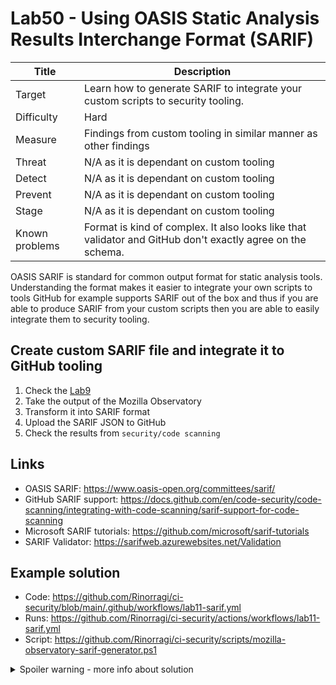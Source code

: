 # Lab50 - Using OASIS Static Analysis Results Interchange Format (SARIF)

| Title          | Description                                                                                                |
| -------------- | ---------------------------------------------------------------------------------------------------------- |
| Target         | Learn how to generate SARIF to integrate your custom scripts to security tooling.                          |
| Difficulty     | Hard                                                                                                       |
| Measure        | Findings from custom tooling in similar manner as other findings                                           |
| Threat         | N/A as it is dependant on custom tooling                                                                   |
| Detect         | N/A as it is dependant on custom tooling                                                                   |
| Prevent        | N/A as it is dependant on custom tooling                                                                   |
| Stage          | N/A as it is dependant on custom tooling                                                                   |
| Known problems | Format is kind of complex. It also looks like that validator and GitHub don't exactly agree on the schema. |

OASIS SARIF is standard for common output format for static analysis tools. Understanding the format makes it easier to integrate your own scripts to tools GitHub for example supports SARIF out of the box and thus if you are able to produce SARIF from your custom scripts then you are able to easily integrate them to security tooling.

## Create custom SARIF file and integrate it to GitHub tooling

1. Check the [Lab9](/labs/lab09-http-header-scanning/README.md)
1. Take the output of the Mozilla Observatory
1. Transform it into SARIF format
1. Upload the SARIF JSON to GitHub
1. Check the results from `security/code scanning`

## Links

- OASIS SARIF: <https://www.oasis-open.org/committees/sarif/>
- GitHub SARIF support: <https://docs.github.com/en/code-security/code-scanning/integrating-with-code-scanning/sarif-support-for-code-scanning>
- Microsoft SARIF tutorials: <https://github.com/microsoft/sarif-tutorials>
- SARIF Validator: <https://sarifweb.azurewebsites.net/Validation>

## Example solution

- Code: <https://github.com/Rinorragi/ci-security/blob/main/.github/workflows/lab11-sarif.yml>
- Runs: <https://github.com/Rinorragi/ci-security/actions/workflows/lab11-sarif.yml>
- Script: <https://github.com/Rinorragi/ci-security/scripts/mozilla-observatory-sarif-generator.ps1>

<details>
  <summary>Spoiler warning - more info about solution</summary>

### About the task

Basically your task is to take json document and to format it into another format. Choosing the right tools for the task will help but of course you can do it by just string manipulation.

### Get example results

You might want to add following to IaC scan to upload working sarif report to start work with.

```
- name: Upload IaC scan results
  uses: actions/upload-artifact@master
  if: ${{ always() }}
  with:
    name: Checkov sarif
    path: results.sarif
```

### Cave Ats

In the example result message needs to be plaintext. If you just take wrong field from the original report and let it to be contaminated by HTML without encoding it will fail with unhelpful error messages.

</details>
